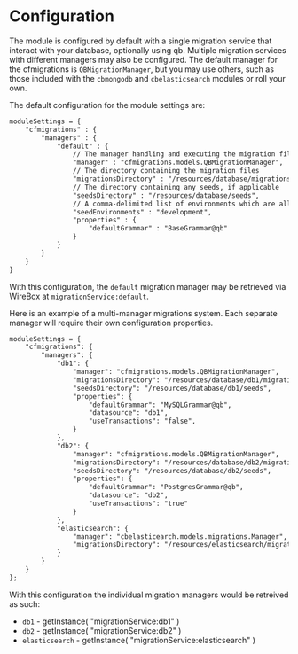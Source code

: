 # Configuration

The module is configured by default with a single migration service that interact with your database, optionally using qb. Multiple migration services with different managers may also be configured.  The default manager for the cfmigrations is `QBMigrationManager`, but you may use others, such as those included with the `cbmongodb` and `cbelasticsearch` modules or roll your own.

The default configuration for the module settings are:

```cfc
moduleSettings = {
    "cfmigrations" : {
        "managers" : {
            "default" : {
                // The manager handling and executing the migration files
                "manager" : "cfmigrations.models.QBMigrationManager",
                // The directory containing the migration files
                "migrationsDirectory" : "/resources/database/migrations",
                // The directory containing any seeds, if applicable
                "seedsDirectory" : "/resources/database/seeds",
                // A comma-delimited list of environments which are allowed to run seeds
                "seedEnvironments" : "development",
                "properties" : {
                    "defaultGrammar" : "BaseGrammar@qb"
                }
            }
        }
    }
}
```

With this configuration, the `default` migration manager may be retrieved via WireBox at `migrationService:default`.

Here is an example of a multi-manager migrations system.  Each separate manager will require their own configuration properties.

```cfc
moduleSettings = {
    "cfmigrations": {
        "managers": {
            "db1": {
                "manager": "cfmigrations.models.QBMigrationManager",
                "migrationsDirectory": "/resources/database/db1/migrations",
                "seedsDirectory": "/resources/database/db1/seeds",
                "properties": {
                    "defaultGrammar": "MySQLGrammar@qb",
                    "datasource": "db1",
                    "useTransactions": "false",    
                }
            },
            "db2": {
                "manager": "cfmigrations.models.QBMigrationManager",
                "migrationsDirectory": "/resources/database/db2/migrations",
                "seedsDirectory": "/resources/database/db2/seeds",
                "properties": {
                    "defaultGrammar": "PostgresGrammar@qb",
                    "datasource": "db2",
                    "useTransactions": "true"    
                }
            },
            "elasticsearch": {
                "manager": "cbelasticearch.models.migrations.Manager",
                "migrationsDirectory": "/resources/elasticsearch/migrations"
            }
        }
    }
};
```

With this configuration the individual migration managers would be retreived as such:

- `db1` - getInstance( "migrationService:db1" )
- `db2` - getInstance( "migrationService:db2" )
- `elasticsearch` - getInstance( "migrationService:elasticsearch" )